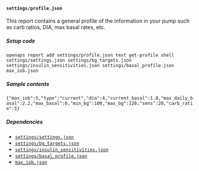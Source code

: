 #### `settings/profile.json`
This report contains a general profile of the information in your pump such as carb ratios, DIA, max basal rates, etc.
##### Setup code
`openaps report add settings/profile.json text get-profile shell settings/settings.json settings/bg_targets.json settings/insulin_sensitivities.json settings/basal_profile.json max_iob.json`
##### Sample contents
`{"max_iob":5,"type":"current","dia":4,"current_basal":1.8,"max_daily_basal":2.2,"max_basal":6,"min_bg":100,"max_bg":120,"sens":20,"carb_ratio":5}`
##### Dependencies
* [`settings/settings.json`](openaps/openaps-report-settings-settings.md)
* [`settings/bg_targets.json`](openaps/openaps-report-settings-bg_targets.md)
* [`settings/insulin_sensitivities.json`](openaps/openaps-report-settings-insulin_sensitivities.md)
* [`settings/basal_profile.json`](openaps/openaps-report-settings-basal_profile.md)
* [`max_iob.json`](openaps/openaps-report-max_iob.md)
